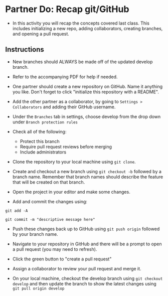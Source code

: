 # Partner Do: Recap git/GitHub

* In this activity you will recap the concepts covered last class. This includes initializing a new repo, adding collaborators, creating branches, and opening a pull request.

## Instructions

* New branches should ALWAYS be made off of the updated develop branch.

* Refer to the accompanying PDF for help if needed.

* One partner should create a new repository on GitHub. Name it anything you like. Don't forget to click "initialize this repository with a README".

* Add the other partner as a collaborator, by going to `Settings > Collaborators` and adding their GitHub username.

* Under the `Branches` tab in settings, choose develop from the drop down under `Branch protection rules` 

* Check all of the following: 

  * Protect this branch
  * Require pull request reviews before merging
  * Include administrators

* Clone the repository to your local machine using `git clone`.

* Create and checkout a new branch using `git checkout -b` followed by a branch name. Remember that branch names should describe the feature that will be created on that branch.

* Open the project in your editor and make some changes.

* Add and commit the changes using:

```
git add -A 
```
```
git commit -m "descriptive message here"
```

* Push these changes back up to GitHub using `git push origin` followed by your branch name.

* Navigate to your repository in GitHub and there will be a prompt to open a pull request (you may need to refresh).

* Click the green button to "create a pull request"

* Assign a collaborator to review your pull request and merge it.

* On your local machine, checkout the develop branch using `git checkout develop` and then update the branch to show the latest changes using `git pull origin develop`
